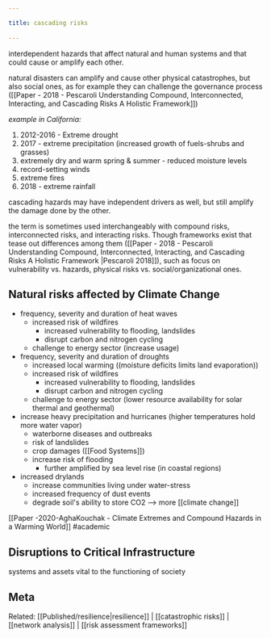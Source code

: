 ```yaml
---
title: cascading risks 
---
```

interdependent hazards that affect natural and human systems and that could cause or amplify each other.

natural disasters can amplify and cause other physical catastrophes, but also social ones, as for example they can challenge the governance process ([[Paper - 2018 - Pescaroli Understanding Compound, Interconnected, Interacting, and Cascading Risks A Holistic Framework]])

*example in California:*
1. 2012-2016 - Extreme drought
2. 2017 - extreme precipitation (increased growth of fuels-shrubs and grasses)
3. extremely dry and warm spring & summer - reduced moisture levels
4. record-setting winds
5. extreme fires
6. 2018 - extreme rainfall

cascading hazards may have independent drivers as well, but still amplify the damage done by the other.

the term is sometimes used interchangeably with compound risks, interconnected risks, and interacting risks. Though frameworks exist that tease out differences among them ([[Paper - 2018 - Pescaroli Understanding Compound, Interconnected, Interacting, and Cascading Risks A Holistic Framework |Pescaroli 2018]]), such as focus on vulnerability vs. hazards, physical risks vs. social/organizational ones.

## Natural risks affected by Climate Change
- frequency, severity and duration of heat waves
	- increased risk of wildfires
		- increased vulnerability to flooding, landslides
		- disrupt carbon and nitrogen cycling
	- challenge to energy sector (increase usage)
- frequency, severity and duration of droughts
	- increased local warming ((moisture deficits limits land evaporation))
	- increased risk of wildfires
		- increased vulnerability to flooding, landslides
		- disrupt carbon and nitrogen cycling
	- challenge to energy sector (lower resource availability for solar thermal and geothermal)
- increase heavy precipitation and hurricanes (higher temperatures hold more water vapor)
	- waterborne diseases and outbreaks
	- risk of landslides
	- crop damages ([[Food Systems]])
	- increase risk of flooding
		- further amplified by sea level rise (in coastal regions)
- increased drylands
	- increase communities living under water-stress
	- increased frequency of dust events
	- degrade soil's ability to store CO2 --> more [[climate change]]

[[Paper -2020-AghaKouchak - Climate Extremes and Compound Hazards in a Warming World]] #academic 

## Disruptions to Critical Infrastructure
systems and assets vital to the functioning of society



## Meta
Related:
[[Published/resilience|resilience]] | [[catastrophic risks]] | [[network analysis]] | [[risk assessment frameworks]]

